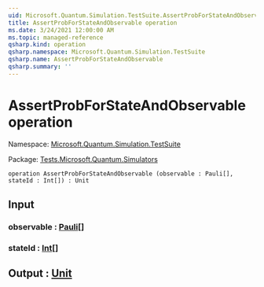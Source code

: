 ```yaml
---
uid: Microsoft.Quantum.Simulation.TestSuite.AssertProbForStateAndObservable
title: AssertProbForStateAndObservable operation
ms.date: 3/24/2021 12:00:00 AM
ms.topic: managed-reference
qsharp.kind: operation
qsharp.namespace: Microsoft.Quantum.Simulation.TestSuite
qsharp.name: AssertProbForStateAndObservable
qsharp.summary: ''
---
```


# AssertProbForStateAndObservable operation

Namespace: [Microsoft.Quantum.Simulation.TestSuite](xref:Microsoft.Quantum.Simulation.TestSuite)

Package: [Tests.Microsoft.Quantum.Simulators](https://nuget.org/packages/Tests.Microsoft.Quantum.Simulators)




```qsharp
operation AssertProbForStateAndObservable (observable : Pauli[], stateId : Int[]) : Unit
```


## Input

### observable : [Pauli](xref:microsoft.quantum.lang-ref.pauli)[]




### stateId : [Int](xref:microsoft.quantum.lang-ref.int)[]





## Output : [Unit](xref:microsoft.quantum.lang-ref.unit)

